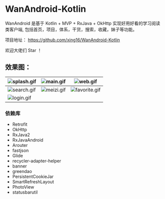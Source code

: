 # WanAndroid-Kotlin
WanAndroid 是基于 Kotlin + MVP + RxJava + OkHttp 实现好用好看的学习阅读类客户端, 包括首页，项目，体系，干货，搜索，收藏，妹子等功能。

项目地址： https://github.com/xing16/WanAndroid-Kotlin

欢迎大佬们 Star ！

## 效果图：

| ![splash.gif](https://upload-images.jianshu.io/upload_images/9057812-03193cf6d8770697.gif?imageMogr2/auto-orient/strip) | ![main.gif](https://upload-images.jianshu.io/upload_images/9057812-2458086a01c4341d.gif?imageMogr2/auto-orient/strip) | ![web.gif](https://upload-images.jianshu.io/upload_images/9057812-623696977a6cad68.gif?imageMogr2/auto-orient/strip) |
| ------------------------------------------------------------ | ------------------------------------------------------------ | ------------------------------------------------------------ |
| ![search.gif](https://upload-images.jianshu.io/upload_images/9057812-e399263f14854c5c.gif?imageMogr2/auto-orient/strip) | ![meizi.gif](https://upload-images.jianshu.io/upload_images/9057812-852fac93d1fbc792.gif?imageMogr2/auto-orient/strip) | ![favorite.gif](https://upload-images.jianshu.io/upload_images/9057812-c505aa79d85d2138.gif?imageMogr2/auto-orient/strip) |
| ![login.gif](https://upload-images.jianshu.io/upload_images/9057812-838f23317738b7bb.gif?imageMogr2/auto-orient/strip) |                                                              |                                                              |



### 依赖库

- Retrofit
- OkHttp
- RxJava2
- RxJavaAndroid
- Arouter
- fastjson
- Glide
- recycler-adapter-helper
- banner
- greendao
- PersistentCookieJar
- SmartRefreshLayout
- PhotoView
- statusbarutil
